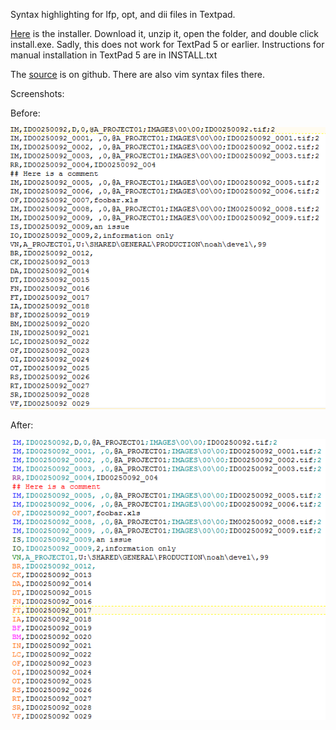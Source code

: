 Syntax highlighting for lfp, opt, and dii files in Textpad.

<a href="./textpad-eed-syntax.zip">Here</a> is the installer.
Download it, unzip it, open the folder, and double click install.exe.
Sadly, this does not work for TextPad 5 or earlier.
Instructions for manual installation in TextPad 5 are in INSTALL.txt

The <a href="https://github.com/nbirnel/eed-syntax.git">source</a> is on github.
There are also vim syntax files there.

Screenshots:

Before:

<img src="./lfp-no-highlighting.png" alt="lfp with no syntax highlighting" title="before" />

After:

<img src="./lfp-highlighted.png" alt="lfp with syntax highlighting" title="after" />
